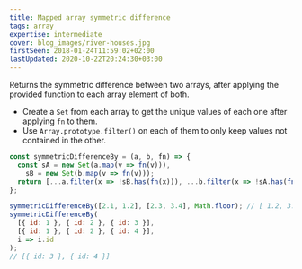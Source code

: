 ```yaml
---
title: Mapped array symmetric difference
tags: array
expertise: intermediate
cover: blog_images/river-houses.jpg
firstSeen: 2018-01-24T11:59:02+02:00
lastUpdated: 2020-10-22T20:24:30+03:00
---
```


Returns the symmetric difference between two arrays, after applying the provided function to each array element of both.

- Create a `Set` from each array to get the unique values of each one after applying `fn` to them.
- Use `Array.prototype.filter()` on each of them to only keep values not contained in the other.

```js
const symmetricDifferenceBy = (a, b, fn) => {
  const sA = new Set(a.map(v => fn(v))),
    sB = new Set(b.map(v => fn(v)));
  return [...a.filter(x => !sB.has(fn(x))), ...b.filter(x => !sA.has(fn(x)))];
};
```

```js
symmetricDifferenceBy([2.1, 1.2], [2.3, 3.4], Math.floor); // [ 1.2, 3.4 ]
symmetricDifferenceBy(
  [{ id: 1 }, { id: 2 }, { id: 3 }],
  [{ id: 1 }, { id: 2 }, { id: 4 }],
  i => i.id
);
// [{ id: 3 }, { id: 4 }]
```
